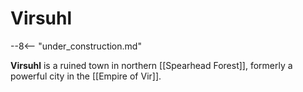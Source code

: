 # Virsuhl

--8<-- "under_construction.md"

**Virsuhl** is a ruined town in northern [[Spearhead Forest]], formerly a powerful city in the [[Empire of Vir]].
